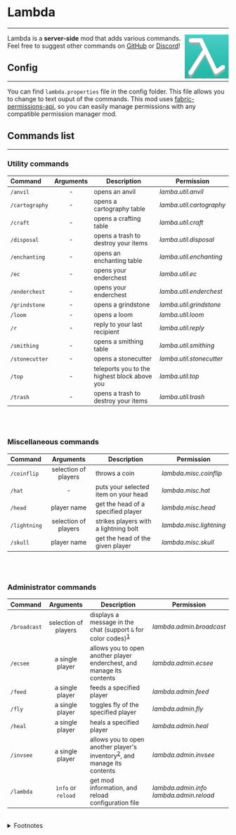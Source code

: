 # Lambda

---
<img align="right" width="100" height="100" src="img/logo.png">

Lambda is a **server-side** mod that adds various commands.  
Feel free to suggest other commands on [GitHub](https://github.com/kgriff0n/lambda) or [Discord](https://discord.gg/ZeHm57BEyt)!
<br>

## Config

---
You can find `lambda.properties` file in the config folder. This file allows you to change to text ouput of the commands.
This mod uses [fabric-permissions-api](https://github.com/lucko/fabric-permissions-api), so you can easily manage permissions with any compatible permission manager mod.

## Commands list

---

### Utility commands

| Command        | Arguments | Description                                  | Permission                |
|:---------------|:---------:|----------------------------------------------|---------------------------|
| `/anvil`       |     -     | opens an anvil                               | *lamba.util.anvil*        |
| `/cartography` |     -     | opens a cartography table                    | *lamba.util.cartography*  | 
| `/craft`       |     -     | opens a crafting table                       | *lamba.util.craft*        |
| `/disposal`    |     -     | opens a trash to destroy your items          | *lamba.util.disposal*     |
| `/enchanting`  |     -     | opens an enchanting table                    | *lamba.util.enchanting*   |
| `/ec`          |     -     | opens your enderchest                        | *lamba.util.&#8203;ec*    |
| `/enderchest`  |     -     | opens your enderchest                        | *lamba.util.enderchest*   |
| `/grindstone`  |     -     | opens a grindstone                           | *lamba.util.grindstone*   |
| `/loom`        |     -     | opens a loom                                 | *lamba.util.loom*         |
| `/r`           |     -     | reply to your last recipient                 | *lamba.util.reply*        |
| `/smithing`    |     -     | opens a smithing table                       | *lamba.util.smithing*     |
| `/stonecutter` |     -     | opens a stonecutter                          | *lamba.util.stonecutter*  |
| `/top`         |     -     | teleports you to the highest block above you | *lamba.util.top*          |
| `/trash`       |     -     | opens a trash to destroy your items          | *lamba.util.trash*        |

<br>
<br>

### Miscellaneous commands

| Command      |      Arguments       | Description                           | Permission              |
|:-------------|:--------------------:|---------------------------------------|-------------------------|
| `/coinflip`  | selection of players | throws a coin                         | *lambda.misc.coinflip*  |
| `/hat`       |          -           | puts your selected item on your head  | *lambda.misc.hat*       |
| `/head`      |     player name      | get the head of a specified player    | *lambda.misc.head*      |
| `/lightning` | selection of players | strikes players with a lightning bolt | *lambda.misc.lightning* |
| `/skull`     |     player name      | get the head of the given player      | *lambda.misc.skull*     |

<br>
<br>

### Administrator commands

| Command      |      Arguments       | Description                                                                                             | Permission                                             |
|:-------------|:--------------------:|---------------------------------------------------------------------------------------------------------|--------------------------------------------------------|
| `/broadcast` | selection of players | displays a message in the chat (support `&` for color codes)<sup>[1](#code-format)</sup>                | *lambda.admin.broadcast*                               |
| `/ecsee`     |   a single player    | allows you to open another player enderchest, and manage its contents                                   | *lambda.admin.ecsee*                                   |
| `/feed`      |   a single player    | feeds a specified player                                                                                | *lambda.admin.feed*                                    |
| `/fly`       |   a single player    | toggles fly of the specified player                                                                     | *lambda.admin.fly*                                     |
| `/heal`      |   a single player    | heals a specified player                                                                                | *lambda.admin.heal*                                    |
| `/invsee`    |   a single player    | allows you to open another player's inventory<sup>[2](#invsee-interface)</sup>, and manage its contents | *lambda.admin.invsee*                                  |
| `/lambda`    |  `ìnfo` or `reload`  | get mod information, and reload configuration file                                                      | *lambda.admin.&#8203;info* <br/> *lambda.admin.reload* |

<br>

<details>
<summary>Footnotes</summary>

<sup><a name="code-format">1</a></sup>  
Add `&` before these characters to get the right color  
![code-format](img/code-format.png)

<sup><a name="invsee-interface">2</a></sup>  
![invsee-interface](img/invsee-interface.png)

</details>